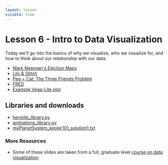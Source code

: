 ```yaml
---
layout: lesson
visible: true
---
```


# Lesson 6 - Intro to Data Visualization

Today we'll go into the basics of
why we visualize, who we visualize for, and how to think about our relationship
with our data.

 * [Mark Newman's Election Maps](http://www-personal.umich.edu/~mejn/election/2008/)
 * [Lilo & Stitch](https://www.netflix.com/title/60022989)
 * [Peg + Cat: The Three Friends Problem](http://www.pbs.org/parents/peg/episode-119-the-big-dog-problem-the-three-friends-problem/)
 * [FRED](https://fred.stlouisfed.org)
 * [Example Vega-Lite plot](https://vega.github.io/editor/#/gist/vega-lite/matthewturk/e3808b4172b7f80141788b45236831ca/dc65ec026c5cedc267a2da47d6fa4268d2b18bcb/movies-hconcat.json)
 
## Libraries and downloads

 * [hermite_library.py](hermite_library.py)
 * [animations_library.py](animations_library.py)
 * [myPlanetSystem_kepler101_solution1.txt](myPlanetSystem_kepler101_solution1.txt)

### More Resources

 * Some of these slides are taken from a full, graduate level [course on data visualization](https://uiuc-ischool-dataviz.github.io/spring2019online/).
